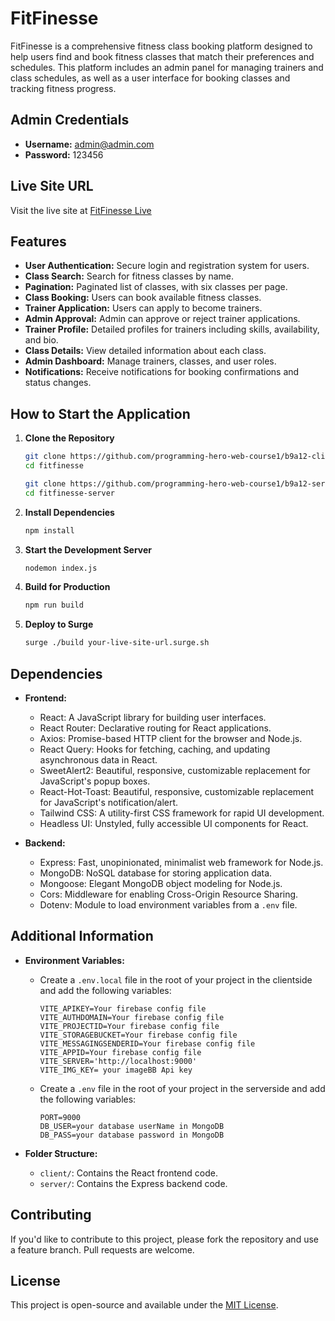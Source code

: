 # FitFinesse

FitFinesse is a comprehensive fitness class booking platform designed to help users find and book fitness classes that match their preferences and schedules. This platform includes an admin panel for managing trainers and class schedules, as well as a user interface for booking classes and tracking fitness progress.

## Admin Credentials

- **Username:** admin@admin.com
- **Password:** 123456

## Live Site URL

Visit the live site at [FitFinesse Live](https://fitfinesse.netlify.app/)

## Features

- **User Authentication:** Secure login and registration system for users.
- **Class Search:** Search for fitness classes by name.
- **Pagination:** Paginated list of classes, with six classes per page.
- **Class Booking:** Users can book available fitness classes.
- **Trainer Application:** Users can apply to become trainers.
- **Admin Approval:** Admin can approve or reject trainer applications.
- **Trainer Profile:** Detailed profiles for trainers including skills, availability, and bio.
- **Class Details:** View detailed information about each class.
- **Admin Dashboard:** Manage trainers, classes, and user roles.
- **Notifications:** Receive notifications for booking confirmations and status changes.

## How to Start the Application

1. **Clone the Repository**

    ```sh client-side
    git clone https://github.com/programming-hero-web-course1/b9a12-client-side-Sadek-1801.git
    cd fitfinesse
    ```

    ```sh server-side
    git clone https://github.com/programming-hero-web-course1/b9a12-server-side-Sadek-1801.git
    cd fitfinesse-server
    ```

2. **Install Dependencies**

    ```sh
    npm install
    ```

3. **Start the Development Server**

    ```sh
    nodemon index.js
    ```

4. **Build for Production**

    ```sh
    npm run build
    ```

5. **Deploy to Surge**

    ```sh
    surge ./build your-live-site-url.surge.sh
    ```

## Dependencies

- **Frontend:**
  - React: A JavaScript library for building user interfaces.
  - React Router: Declarative routing for React applications.
  - Axios: Promise-based HTTP client for the browser and Node.js.
  - React Query: Hooks for fetching, caching, and updating asynchronous data in React.
  - SweetAlert2: Beautiful, responsive, customizable replacement for JavaScript's popup boxes.
  - React-Hot-Toast: Beautiful, responsive, customizable replacement for JavaScript's notification/alert.
  - Tailwind CSS: A utility-first CSS framework for rapid UI development.
  - Headless UI: Unstyled, fully accessible UI components for React.

- **Backend:**
  - Express: Fast, unopinionated, minimalist web framework for Node.js.
  - MongoDB: NoSQL database for storing application data.
  - Mongoose: Elegant MongoDB object modeling for Node.js.
  - Cors: Middleware for enabling Cross-Origin Resource Sharing.
  - Dotenv: Module to load environment variables from a `.env` file.

## Additional Information

- **Environment Variables:**
  - Create a `.env.local` file in the root of your project in the clientside and add the following variables:
    ```plaintext
    VITE_APIKEY=Your firebase config file
    VITE_AUTHDOMAIN=Your firebase config file
    VITE_PROJECTID=Your firebase config file
    VITE_STORAGEBUCKET=Your firebase config file
    VITE_MESSAGINGSENDERID=Your firebase config file
    VITE_APPID=Your firebase config file
    VITE_SERVER='http://localhost:9000'
    VITE_IMG_KEY= your imageBB Api key
    ```
  - Create a `.env` file in the root of your project in the serverside and add the following variables:
    ```plaintext
    PORT=9000
    DB_USER=your database userName in MongoDB
    DB_PASS=your database password in MongoDB
    ```

- **Folder Structure:**
  - `client/`: Contains the React frontend code.
  - `server/`: Contains the Express backend code.

## Contributing

If you'd like to contribute to this project, please fork the repository and use a feature branch. Pull requests are welcome.

## License

This project is open-source and available under the [MIT License](LICENSE).

